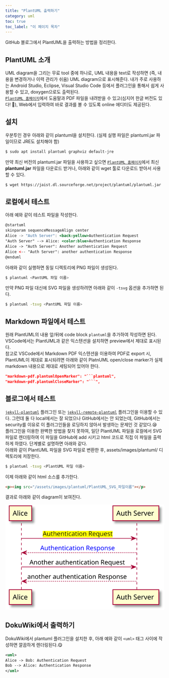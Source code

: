```yaml
---
title: "PlantUML 출력하기"
category: uml
toc: true
toc_label: "이 페이지 목차"
---
```


GitHub 블로그에서 PlantUML을 출력하는 방법을 정리한다.  

## PlantUML 소개
UML diagram을 그리는 무료 tool 중에 하나로, UML 내용을 text로 작성하면 (즉, 내용을 변경하거나 이력 관리가 쉬움) UML diagram으로 표시해준다. 내가 주로 사용하는 Android Studio, Eclipse, Visual Studio Code 등에서 플러그인을 통해서 쉽게 사용할 수 있고, doxygen으로도 출력된다.  
[`PlantUML 홈페이지`](https://plantuml.com/ko/)에서 도움말과 PDF 파일을 내려받을 수 있고(심지어 한글 버전도 있다! 🍺), Web에서 입력하여 바로 결과를 볼 수 있도록 online 에디터도 제공된다.

## 설치
우분투인 경우 아래와 같이 plantuml을 설치한다. (실제 실행 파일은 plantuml.jar 파일이므로 JRE도 설치해야 함)
```bash
$ sudo apt install plantuml graphviz default-jre
```
만약 최신 버전의 plantuml.jar 파일을 사용하고 싶으면 [`PlantUML 홈페이지`](https://plantuml.com/ko/)에서 최신 **plantuml.jar** 파일을 다운로드 받거나, 아래와 같이 wget 툴로 다운로드 받아서 사용할 수 있다.
```bash
$ wget https://jaist.dl.sourceforge.net/project/plantuml/plantuml.jar
```

## 로컬에서 테스트
아래 예와 같이 테스트 파일을 작성한다.
```jsx
@startuml
skinparam sequenceMessageAlign center
Alice -> "Auth Server": <back:yellow>Authentication Request
"Auth Server" --> Alice: <color:blue>Authentication Response
Alice -> "Auth Server": Another authentication Request
Alice <-- "Auth Server": another authentication Response
@enduml
```

아래와 같이 실행하면 동일 디렉토리에 PNG 파일이 생성된다.
```bash
$ plantuml <PantUML 파일 이름>
```
만약 PNG 파일 대신에 SVG 파일을 생성하려면 아래와 같이 `-tsvg` 옵션을 추가하면 된다.
```bash
$ plantuml -tsvg <PantUML 파일 이름>
```

## Markdown 파일에서 테스트
원래 PlantUML의 내용 앞/뒤에 code block `plantuml`을 추가하여 작성하면 된다.  
VSCode에서는 PlantUML과 같은 익스텐션을 설치하면 preview에서 제대로 표시된다.  
참고로 VSCode에서 Markdown PDF 익스텐션을 이용하여 PDF로 export 시, PlantUML이 제대로 표시되려면 아래와 같이 PlatnUML open/close marker가 실제 markdown 내용으로 제대로 세팅되어 있어야 한다.
```json
"markdown-pdf.plantumlOpenMarker": "```plantuml",
"markdown-pdf.plantumlCloseMarker": "```",
```

## 블로그에서 테스트
[`jekyll-plantuml`]([https://github.com/yegor256/jekyll-plantuml) 플러그인 또는 [`jekyll-remote-plantuml`](https://github.com/Patouche/jekyll-remote-plantuml) 플러그인을 이용할 수 있다.
그런데 둘 다 local에서는 잘 되었으나 GitHub에서는 안 되었는데, GitHub에서는 security를 이유로 이 플러그인들을 로딩하지 않아서 발생하는 문제인 것 같았다.😪  
플러그인을 이용한 완벽한 방법을 찾지 못하여, 일단 PlantUML 파일을 로컬에서 SVG 파일로 렌더링하여 이 파일을 GitHub에 add 시키고 html 코드로 직접 이 파일을 출력하게 하였다. 단계별로 설명하면 아래와 같다.  
아래와 같이 PlantUML 파일을 SVG 파일로 변환한 후, assets/images/plantuml/ 디렉토리에 저장한다.
```bash
$ plantuml -tsvg <PlantUML 파일 이름>
```

이제 아래와 같이 html 소스를 추가한다.
```html
<p><img src="/assets/images/plantuml/PlantUML_SVG_파일이름"></p>
```

결과로 아래와 같이 diagram이 보여진다.
<p><img src="/assets/images/plantuml/test.svg"></p>

## DokuWiki에서 출력하기
DokuWiki에서 plantuml 플러그인을 설치한 후, 아래 예와 같이 `<uml>` 태그 사이에 작성하면 깔끔하게 렌더링된다.😋
```xml
<uml>
Alice -> Bob: Authentication Request
Bob --> Alice: Authentication Response
</uml>
```
